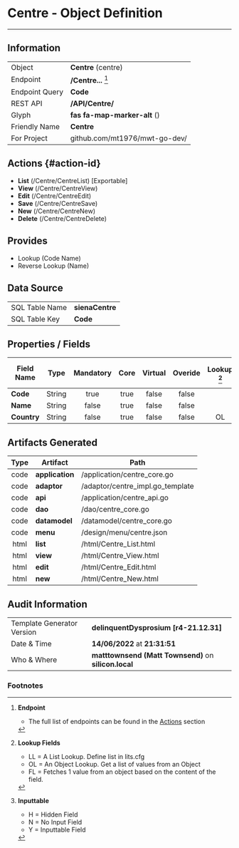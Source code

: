 # **Centre** - Object Definition
---
##  Information
|   |   |
|---|---|
|Object         |**Centre** (centre) |
|Endpoint 	    |**/Centre...** [^1]|
|Endpoint Query |**Code**|
|REST API|**/API/Centre/**|
Glyph|**fas fa-map-marker-alt** ()
Friendly Name|**Centre**|
|For Project    |github.com/mt1976/mwt-go-dev/|

##  Actions {#action-id}
* **List** (/Centre/CentreList) [Exportable]
* **View** (/Centre/CentreView)
* **Edit** (/Centre/CentreEdit)
* **Save** (/Centre/CentreSave)
* **New** (/Centre/CentreNew)
* **Delete** (/Centre/CentreDelete)







##  Provides
 * Lookup (Code Name)
 * Reverse Lookup (Name)





##  Data Source 
|   |   |
|---|---|
SQL Table Name       | **sienaCentre**
SQL Table Key | **Code**



##  Properties / Fields
| Field Name| Type | Mandatory | Core | Virtual | Overide | Lookup [^2]| Lookup Object      | Lookup Field Source         | Lookup Return Value                | Inputable [^3]|DB Column|Default Value| No Change | Callout | Internal |
| -- | --  | :--: | :--: | :--: |:--: |:--: |:--: |-- |-- |:--: |-- | --| :--: | :--: | :--: |
|**Code**|String|true|true|false|false|||||Y|Code||false|false|false|
|**Name**|String|false|true|false|false|||||Y|Name||false|false|false|
|**Country**|String|false|true|false|false|OL|Country|Country|Name|N|Country||false|false|false|


##  Artifacts Generated
| Type | Artifact | Path|
| :--: | -- | -- |
| code | **application** | /application/centre_core.go |
| code | **adaptor** | /adaptor/centre_impl.go_template |
| code | **api** | /application/centre_api.go |
| code | **dao** | /dao/centre_core.go |
| code | **datamodel** | /datamodel/centre_core.go |
| code | **menu** | /design/menu/centre.json |
| html | **list** | /html/Centre_List.html |
| html | **view** | /html/Centre_View.html |
| html | **edit** | /html/Centre_Edit.html |
| html | **new** | /html/Centre_New.html |


## Audit Information
|   |   |
|---|---|
Template Generator Version   | **delinquentDysprosium [r4-21.12.31]**
Date & Time		     | **14/06/2022** at **21:31:51**
Who & Where		     | **matttownsend (Matt Townsend)** on **silicon.local**

### Footnotes
[^1]: **Endpoint**
    * The full list of endpoints can be found in the [Actions](#action-id) section
[^2]: **Lookup Fields**
    * LL = A List Lookup. Define list in lits.cfg
    * OL = An Object Lookup. Get a list of values from an Object
    * FL = Fetches 1 value from an object based on the content of the field. 
[^3]: **Inputtable**   
    * H = Hidden Field
    * N = No Input Field
    * Y = Inputtable Field